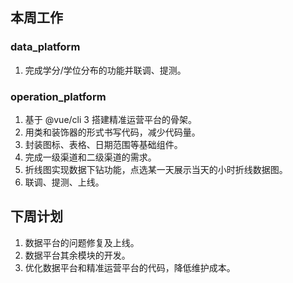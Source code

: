 ## 本周工作

### data_platform

1. 完成学分/学位分布的功能并联调、提测。

### operation_platform

1. 基于 @vue/cli 3 搭建精准运营平台的骨架。
2. 用类和装饰器的形式书写代码，减少代码量。
3. 封装图标、表格、日期范围等基础组件。
4. 完成一级渠道和二级渠道的需求。
5. 折线图实现数据下钻功能，点选某一天展示当天的小时折线数据图。
6. 联调、提测、上线。

## 下周计划

1. 数据平台的问题修复及上线。
2. 数据平台其余模块的开发。
3. 优化数据平台和精准运营平台的代码，降低维护成本。

